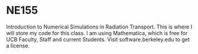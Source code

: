 # NE155
Introduction to Numerical Simulations in Radiation Transport.
This is where I will store my code for this class.  I am using Mathematica, which is free for UCB Faculty, Staff and current Students.  Visit software.berkeley.edu to get a license.  
